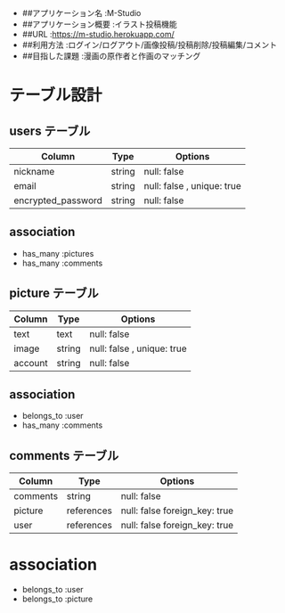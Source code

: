 - ##アプリケーション名    :M-Studio
- ##アプリケーション概要  :イラスト投稿機能
- ##URL                :https://m-studio.herokuapp.com/
- ##利用方法            :ログイン/ログアウト/画像投稿/投稿削除/投稿編集/コメント
- ##目指した課題         :漫画の原作者と作画のマッチング
# テーブル設計

## users テーブル

| Column             | Type   | Options                    |
| ------------------ | ------ | -------------------------- |
| nickname           | string | null: false                |
| email              | string | null: false , unique: true |
| encrypted_password | string | null: false                |

## association
- has_many :pictures
- has_many :comments

## picture テーブル

| Column             | Type   | Options                    |
| ------------------ | ------ | -------------------------- |
| text               | text   | null: false                |
| image              | string | null: false , unique: true |
| account            | string | null: false                |

## association
- belongs_to :user
- has_many :comments

## comments テーブル

| Column   | Type       | Options                       |
| -------- | ---------- | ----------------------------- |
| comments | string     | null: false                   |
| picture  | references | null: false foreign_key: true |
| user     | references | null: false foreign_key: true |

# association
- belongs_to :user
- belongs_to :picture

